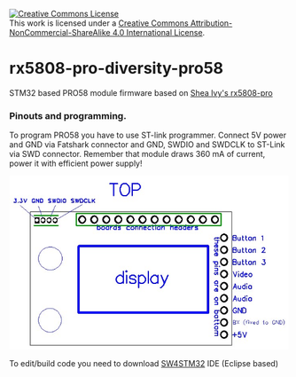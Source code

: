 <a rel="license" href="http://creativecommons.org/licenses/by-nc-sa/4.0/"><img alt="Creative Commons License" style="border-width:0" src="https://i.creativecommons.org/l/by-nc-sa/4.0/88x31.png" /></a><br />This work is licensed under a <a rel="license" href="http://creativecommons.org/licenses/by-nc-sa/4.0/">Creative Commons Attribution-NonCommercial-ShareAlike 4.0 International License</a>.

# rx5808-pro-diversity-pro58
STM32 based PRO58 module firmware based on [Shea Ivy's rx5808-pro](https://github.com/sheaivey/rx5808-pro-diversity)

### Pinouts and programming.
To program PRO58 you have to use ST-link programmer.
Connect 5V power and GND via Fatshark connector and GND, SWDIO and SWDCLK to ST-Link via SWD connector.
Remember that module draws 360 mA of current, power it with efficient power supply!

![Pinouts](PRO58_pinouts.jpg)

To edit/build code you need to download [SW4STM32](http://www.openstm32.org/HomePage) IDE (Eclipse based)
